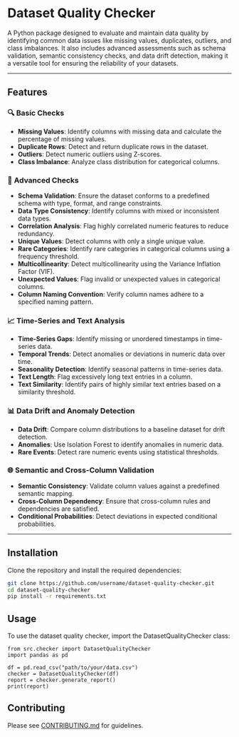 # Dataset Quality Checker

A Python package designed to evaluate and maintain data quality by identifying common data issues like missing values, duplicates, outliers, and class imbalances. It also includes advanced assessments such as schema validation, semantic consistency checks, and data drift detection, making it a versatile tool for ensuring the reliability of your datasets.

---

## Features

### 🔍 **Basic Checks**
- **Missing Values**: Identify columns with missing data and calculate the percentage of missing values.
- **Duplicate Rows**: Detect and return duplicate rows in the dataset.
- **Outliers**: Detect numeric outliers using Z-scores.
- **Class Imbalance**: Analyze class distribution for categorical columns.

### 🚀 **Advanced Checks**
- **Schema Validation**: Ensure the dataset conforms to a predefined schema with type, format, and range constraints.
- **Data Type Consistency**: Identify columns with mixed or inconsistent data types.
- **Correlation Analysis**: Flag highly correlated numeric features to reduce redundancy.
- **Unique Values**: Detect columns with only a single unique value.
- **Rare Categories**: Identify rare categories in categorical columns using a frequency threshold.
- **Multicollinearity**: Detect multicollinearity using the Variance Inflation Factor (VIF).
- **Unexpected Values**: Flag invalid or unexpected values in categorical columns.
- **Column Naming Convention**: Verify column names adhere to a specified naming pattern.

### 📈 **Time-Series and Text Analysis**
- **Time-Series Gaps**: Identify missing or unordered timestamps in time-series data.
- **Temporal Trends**: Detect anomalies or deviations in numeric data over time.
- **Seasonality Detection**: Identify seasonal patterns in time-series data.
- **Text Length**: Flag excessively long text entries in a column.
- **Text Similarity**: Identify pairs of highly similar text entries based on a similarity threshold.

### 📊 **Data Drift and Anomaly Detection**
- **Data Drift**: Compare column distributions to a baseline dataset for drift detection.
- **Anomalies**: Use Isolation Forest to identify anomalies in numeric data.
- **Rare Events**: Detect rare numeric events using statistical thresholds.

### 🌐 **Semantic and Cross-Column Validation**
- **Semantic Consistency**: Validate column values against a predefined semantic mapping.
- **Cross-Column Dependency**: Ensure that cross-column rules and dependencies are satisfied.
- **Conditional Probabilities**: Detect deviations in expected conditional probabilities.

---

## Installation

Clone the repository and install the required dependencies:

```bash
git clone https://github.com/username/dataset-quality-checker.git
cd dataset-quality-checker
pip install -r requirements.txt
```

## Usage
To use the dataset quality checker, import the DatasetQualityChecker class:

```
from src.checker import DatasetQualityChecker
import pandas as pd

df = pd.read_csv("path/to/your/data.csv")
checker = DatasetQualityChecker(df)
report = checker.generate_report()
print(report)
```

## Contributing
Please see [CONTRIBUTING.md](https://github.com/navdeep-G/data-quality-checker/blob/main/CONTRIBUTING.md) for guidelines.
